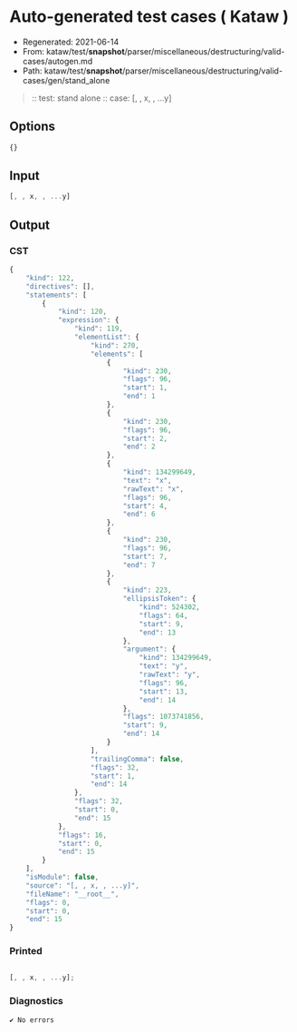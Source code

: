 # Auto-generated test cases ( Kataw )
- Regenerated: 2021-06-14
- From: kataw/test/__snapshot__/parser/miscellaneous/destructuring/valid-cases/autogen.md
- Path: kataw/test/__snapshot__/parser/miscellaneous/destructuring/valid-cases/gen/stand_alone
> :: test: stand alone
> :: case: [, , x, , ...y]
## Options

`````js
{}
`````
## Input

`````js
[, , x, , ...y]
`````
## Output

### CST

```javascript
{
    "kind": 122,
    "directives": [],
    "statements": [
        {
            "kind": 120,
            "expression": {
                "kind": 119,
                "elementList": {
                    "kind": 270,
                    "elements": [
                        {
                            "kind": 230,
                            "flags": 96,
                            "start": 1,
                            "end": 1
                        },
                        {
                            "kind": 230,
                            "flags": 96,
                            "start": 2,
                            "end": 2
                        },
                        {
                            "kind": 134299649,
                            "text": "x",
                            "rawText": "x",
                            "flags": 96,
                            "start": 4,
                            "end": 6
                        },
                        {
                            "kind": 230,
                            "flags": 96,
                            "start": 7,
                            "end": 7
                        },
                        {
                            "kind": 223,
                            "ellipsisToken": {
                                "kind": 524302,
                                "flags": 64,
                                "start": 9,
                                "end": 13
                            },
                            "argument": {
                                "kind": 134299649,
                                "text": "y",
                                "rawText": "y",
                                "flags": 96,
                                "start": 13,
                                "end": 14
                            },
                            "flags": 1073741856,
                            "start": 9,
                            "end": 14
                        }
                    ],
                    "trailingComma": false,
                    "flags": 32,
                    "start": 1,
                    "end": 14
                },
                "flags": 32,
                "start": 0,
                "end": 15
            },
            "flags": 16,
            "start": 0,
            "end": 15
        }
    ],
    "isModule": false,
    "source": "[, , x, , ...y]",
    "fileName": "__root__",
    "flags": 0,
    "start": 0,
    "end": 15
}
```

### Printed

```javascript

[, , x, , ...y];
```

### Diagnostics

```javascript
✔ No errors
```

